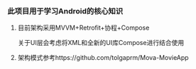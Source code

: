 ### 此项目用于学习Android的核心知识

1. 目前架构采用MVVM+Retrofit+协程+Compose

   关于UI层会考虑将XML和全新的UI库Compose进行结合使用

2. 架构模式参考https://github.com/tolgaprm/Mova-MovieApp
